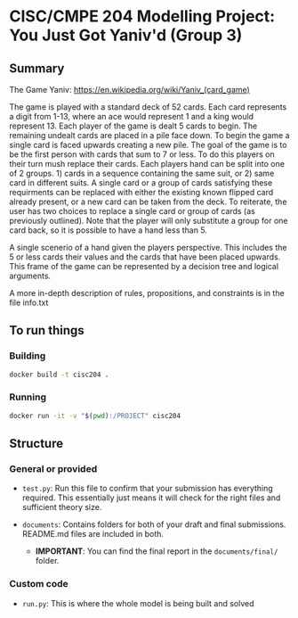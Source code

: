 # CISC/CMPE 204 Modelling Project: You Just Got Yaniv'd (Group 3)

## Summary

The Game Yaniv: https://en.wikipedia.org/wiki/Yaniv_(card_game)

The game is played with a standard deck of 52 cards. Each card represents a digit from 1-13, where an ace would represent 1 and a king would represent 13. Each player of the game is dealt 5 cards to begin. The remaining undealt cards are placed in a pile face down. To begin the game a single card is faced upwards creating a new pile. The goal of the game is to be the first person with cards that sum to 7 or less. To do this players on their turn mush replace their cards. Each players hand can be split into one of 2 groups. 1) cards in a sequence containing the same suit, or 2) same card in different suits. A single card or a group of cards satisfying these requirments can be replaced with either the existing known flipped card already present, or a new card can be taken from the deck. To reiterate, the user has two choices to replace a single card or group of cards (as previously outlined). Note that the player will only substitute a group for one card back, so it is possible to have a hand less than 5.

A single scenerio of a hand given the players perspective. This includes the 5 or less cards their values and the cards that have been placed upwards. This frame of the game can be represented by a decision tree and logical arguments.

A more in-depth description of rules, propositions, and constraints is in the file info.txt

## To run things

### Building

```bash
docker build -t cisc204 .
```

### Running

```bash
docker run -it -v "$(pwd):/PROJECT" cisc204
```

## Structure

### General or provided

* `test.py`: Run this file to confirm that your submission has everything required. This essentially just means it will check for the right files and sufficient theory size.

* `documents`: Contains folders for both of your draft and final submissions. README.md files are included in both.
  * **IMPORTANT**: You can find the final report in the `documents/final/` folder.



### Custom code

* `run.py`: This is where the whole model is being built and solved